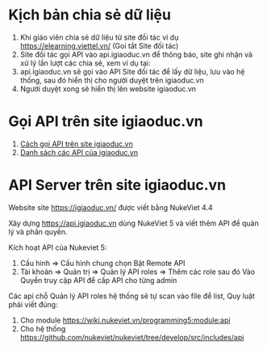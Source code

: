 # Kịch bản chia sẻ dữ liệu
1. Khi giáo viên chia sẻ dữ liệu từ site đối tác ví dụ https://elearning.viettel.vn/ (Goi tắt Site đối tác)
2. Site đối tác gọi API vào api.igiaoduc.vn để thông báo, site ghi nhận và xử lý lần lượt các chia sẻ, xem ví dụ tại: 
3. api.igiaoduc.vn sẽ gọi vào API Site đối tác để lấy dữ liệu, lưu vào hệ thống, sau đó hiển thị cho người duyệt trên igiaoduc.vn
4. Người duyệt xong sẽ  hiển thị lên website igiaoduc.vn

# Gọi API trên site igiaoduc.vn
1. [Cách gọi API trên site igiaoduc.vn](https://github.com/igiaoduc/document/wiki/H%C6%B0%E1%BB%9Bng-d%E1%BA%ABn-s%E1%BB%AD-d%E1%BB%A5ng-API-tr%C3%AAn-site-igiaoduc)
2. [Danh sách các API của igiaoduc.vn](https://github.com/igiaoduc/document/wiki/Danh-s%C3%A1ch-c%C3%A1c-API-c%E1%BB%A7a-igiaoduc.vn)


# API Server trên site igiaoduc.vn
Website site https://igiaoduc.vn/ được viết bằng NukeViet 4.4

Xây dựng https://api.igiaoduc.vn dùng NukeViet 5 và viết thêm API để quản lý và phân quyền.

Kích hoạt API của Nukeviet 5:
1. Cấu hình => Cấu hình chung chọn  Bật Remote API
2. Tài khoản => Quản trị => Quản lý API roles => Thêm các role sau đó Vào Quyền truy cập API để cấp API cho từng admin

Các api chỗ Quản lý API roles hệ thống sẽ tự scan vào file để list,  Quy luật phải viết đúng:
1. Cho module https://wiki.nukeviet.vn/programming5:module:api
2. Cho hệ thống https://github.com/nukeviet/nukeviet/tree/develop/src/includes/api
